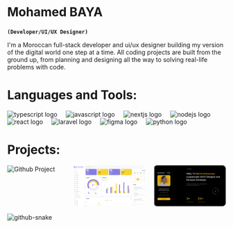 # Mohamed BAYA

**`(Developer/UI/UX Designer)`**

I'm a Moroccan full-stack developer and ui/ux designer building my version of the digital world one step at a time. All coding projects are built from the ground up, from planning and designing all the way to solving real-life problems with code.

###




#  Languages and Tools:

<div align="left">
  <img src="https://cdn.jsdelivr.net/gh/devicons/devicon/icons/typescript/typescript-original.svg" height="30" alt="typescript logo"  />
  <img width="12" />
  <img src="https://cdn.jsdelivr.net/gh/devicons/devicon/icons/javascript/javascript-original.svg" height="30" alt="javascript logo"  />
  <img width="12" />
  <img src="https://cdn.jsdelivr.net/gh/devicons/devicon/icons/nextjs/nextjs-original.svg" height="30" alt="nextjs logo"  />
  <img width="12" />
  <img src="https://cdn.jsdelivr.net/gh/devicons/devicon/icons/nodejs/nodejs-original.svg" height="30" alt="nodejs logo"  />
  <img width="12" />
  <img src="https://cdn.jsdelivr.net/gh/devicons/devicon/icons/react/react-original.svg" height="30" alt="react logo"  />
  <img width="12" />
  <img src="https://cdn.jsdelivr.net/gh/devicons/devicon/icons/laravel/laravel-original.svg" height="30" alt="laravel logo"  />
  <img width="12" />
  <img src="https://cdn.jsdelivr.net/gh/devicons/devicon/icons/figma/figma-original.svg" height="30" alt="figma logo"  />
  <img width="12" />
  <img src="https://cdn.jsdelivr.net/gh/devicons/devicon/icons/python/python-original.svg" height="30" alt="python logo"  />
</div>

# Projects:
<div style="display: flex; justify-content: center; gap: 20px;">
  <img src="defluenze.svg" width="33%" alt="Github Project" />
  <img src="school.svg" width="33%" alt="Github Project" />
  <img src="portfolio.svg" width="33%" alt="Github Project" />
</div>


<br clear="both">


<picture>
  <source media="(prefers-color-scheme: dark)" srcset="https://raw.githubusercontent.com/Mohamedev2004/Mohamedev2004/output/github-snake-dark.svg" />
  <source media="(prefers-color-scheme: light)" srcset="https://raw.githubusercontent.com/Mohamedev2004/Mohamedev2004/output/github-snake.svg" />
  <img alt="github-snake" src="https://raw.githubusercontent.com/tobiasmeyhoefer/Mohamedev2004/output/github-snake.svg" />
</picture>
